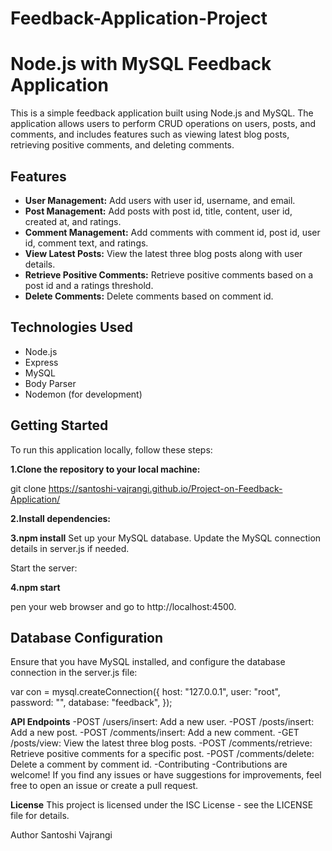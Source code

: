 # Feedback-Application-Project

# Node.js with MySQL Feedback Application

This is a simple feedback application built using Node.js and MySQL. The application allows users to perform CRUD operations on users, posts, and comments, and includes features such as viewing latest blog posts, retrieving positive comments, and deleting comments.

## Features

- **User Management:** Add users with user id, username, and email.
- **Post Management:** Add posts with post id, title, content, user id, created at, and ratings.
- **Comment Management:** Add comments with comment id, post id, user id, comment text, and ratings.
- **View Latest Posts:** View the latest three blog posts along with user details.
- **Retrieve Positive Comments:** Retrieve positive comments based on a post id and a ratings threshold.
- **Delete Comments:** Delete comments based on comment id.

## Technologies Used

- Node.js
- Express
- MySQL
- Body Parser
- Nodemon (for development)

## Getting Started

To run this application locally, follow these steps:

**1.Clone the repository to your local machine:**
 
   git clone https://santoshi-vajrangi.github.io/Project-on-Feedback-Application/


**2.Install dependencies:**

 
 
**3.npm install**
Set up your MySQL database. Update the MySQL connection details in server.js if needed.

Start the server:

 
 
**4.npm start**

pen your web browser and go to http://localhost:4500.

## Database Configuration
Ensure that you have MySQL installed, and configure the database connection in the server.js file:

 
 
var con = mysql.createConnection({
  host: "127.0.0.1",
  user: "root",
  password: "",
  database: "feedback",
});


**API Endpoints**
-POST /users/insert: Add a new user.
-POST /posts/insert: Add a new post.
-POST /comments/insert: Add a new comment.
-GET /posts/view: View the latest three blog posts.
-POST /comments/retrieve: Retrieve positive comments for a specific post.
-POST /comments/delete: Delete a comment by comment id.
-Contributing
-Contributions are welcome! If you find any issues or have suggestions for improvements, feel free to open an issue or create a pull request.

**License**
This project is licensed under the ISC License - see the LICENSE file for details.

Author
Santoshi Vajrangi

 
